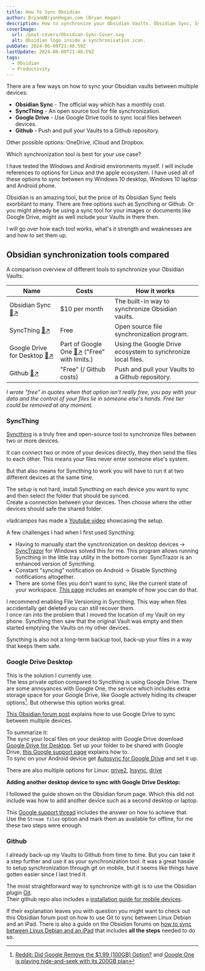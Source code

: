 ```yaml
---
title: How To Sync Obsidian
author: Bryan@BryanHogan.com (Bryan Hogan)
description: How to synchronize your Obsidian Vaults. Obsidian Sync, Syncthing, Google Drive or Github.
coverImage:
  url: /post-covers/Obsidian-Sync-Cover.svg
  alt: Obsidian logo inside a synchronisation icon.
pubDate: 2024-06-09T21:48:59Z
lastUpdate: 2024-06-09T21:48:59Z
tags:
  - Obsidian
  - Productivity
---
```


There are a few ways on how to sync your Obsidian vaults between multiple devices:
- **Obsidian Sync** - The official way which has a monthly cost.
- **SyncThing** - An open source tool for file synchronization.
- **Google Drive** - Use Google Drive tools to sync local files between devices.
- **Github** - Push and pull your Vaults to a Github repository. 

Other possible options: OneDrive, iCloud and Dropbox.

Which synchronization tool is best for your use case?

I have tested the Windows and Android environments myself. I will include references to options for Linux and the apple ecosystem.
I have used all of these options to sync between my Windows 10 desktop, Windows 10 laptop and Android phone.

Obsidian is an amazing tool, but the price of its Obsidian Sync feels exorbitant to many. There are free options such as Syncthing or Github. Or you might already be using a sync tool for your images or documents like Google Drive, might as well include your Vaults in there then.

I will go over how each tool works, what's it strength and weaknesses are and how to set them up.

## Obsidian synchronization tools compared
A comparison overview of different tools to synchronize your Obsidian Vaults:

| Name | Costs | How it works |
| --- | --- | --- |
| Obsidian Sync [🔗↗](https://obsidian.md/sync) | $10 per month | The built-in way to synchronize Obsidian vaults. | 
| SyncThing [🔗↗](https://syncthing.net/) | Free | Open source file synchronization program. |
| Google Drive for Desktop [🔗↗](https://www.google.com/drive/download/) | Part of Google One [🔗↗](https://one.google.com/about/plans?g1_landing_page=0) ("Free" with limits.) | Using the Google Drive ecosystem to synchronize local files. |
| Github [🔗↗](https://www.google.com/drive/download/) | "Free" (/ Github costs)  | Push and pull your Vaults to a Github repository. |

*I wrote "free" in quotes when that option isn't really free, you pay with your data and the control of your files lie in someone else's hands. Free tier could be removed at any moment.*

### SyncThing
[Syncthing](https://syncthing.net/) is a truly free and open-source tool to synchronize files between two or more devices.

It can connect two or more of your devices directly, they then send the files to each other. This means your files never enter someone else's system.

But that also means for Syncthing to work you will have to run it at two different devices at the same time.

The setup is not hard, install Syncthing on each device you want to sync and then select the folder that should be synced.  
Create a connection between your devices. Then choose where the other devices should safe the shared folder.

vladcampos has made a [Youtube video](https://youtu.be/XOYwSCtJH5U) showcasing the setup.

A few challenges I had when I first used Syncthing:
- Having to manually start the synchronization on desktop devices -> [SyncTrazor](https://github.com/canton7/SyncTrayzor) for Windows solved this for me. This program allows running Syncthing in the little tray utility in the bottom corner. SyncTrazor is an enhanced version of Syncthing.
- Constant "syncing" notification on Android -> Disable Syncthing notifications altogether.
- There are some files you don't want to sync, like the current state of your workspace. [This page](https://publish.obsidian.md/hub/02+-+Community+Expansions/02.05+All+Community+Expansions/Auxiliary+Tools/Syncthing) includes an example of how you can do that.

I recommend enabling File Versioning in Syncthing. This way when files accidentally get deleted you can still recover them.  
I once ran into the problem that I moved the location of my Vault on my phone. Syncthing then saw that the original Vault was empty and then started emptying the Vaults on my other devices.

Syncthing is also not a long-term backup tool, back-up your files in a way that keeps them safe.

### Google Drive Desktop
This is the solution I currently use.  
The less private option compared to Syncthing is using Google Drive. There are some annoyances with Google One, the service which includes extra storage space for your Google Drive, like Google actively hiding its cheaper options[^1]. But otherwise this option works great.

[This Obsidian forum post](https://forum.obsidian.md/t/sync-mobile-app-through-google-drive-android-windows10/20891) explains how to use Google Drive to sync between multiple devices.

To summarize it:  
The sync your local files on your desktop with Google Drive download [ Google Drive for Desktop](https://www.google.com/drive/download/). Set up your folder to be shared with Google Drive, [this Google support page](https://support.google.com/drive/answer/10838124) explains how to.  
To sync on your Android device get [Autosync for Google Drive](https://play.google.com/store/apps/details?id=com.ttxapps.drivesync&hl=en) and set it up.

There are also multiple options for Linux: [grive2](https://github.com/vitalif/grive2), [Insync](https://www.insynchq.com/), [drive](https://github.com/odeke-em/drive)

**Adding another desktop device to sync with Google Drive Desktop:**

I followed the guide shown on the Obsidian forum page. Which this did not include was how to add another device such as a second desktop or laptop. 

This [Google support thread](https://support.google.com/drive/thread/120394816/solved-how-to-configure-google-drive-desktop-app-to-sync-files-between-2-computers?hl=en) includes the answer on how to achieve that.  
Use the `Stream files` option and mark them as available for offline, for me these two steps were enough.

### Github
I already back-up my Vaults to Github from time to time. But you can take it a step further and use it as your synchronization tool. It was a great hassle to setup synchronization through git on mobile, but it seems like things have gotten easier since I last tried it.

The most straightforward way to synchronize with git is to use the Obsidian plugin [Git](https://github.com/denolehov/obsidian-git).  
Their github repo also includes a [installation guide for mobile devices](https://github.com/denolehov/obsidian-git/wiki/Installation).

If their explanation leaves you with question you might want to check out this Obsidian forum post on how to use Git to sync between Linux Debian and an iPad.
There is also a guide on the Obsidian forums on [how to sync between Linux Debian and an iPad](https://forum.obsidian.md/t/yet-another-obsidian-git-tutorial-desktop-pc-ipad-sync/67531) that includes **all the steps** needed to do so.

[^1]: [Reddit: Did Google Remove the $1.99 (100GB) Option?](https://www.reddit.com/r/GoogleOne/comments/zzertm/did_google_remove_the_199_100gb_option/) and [Google One is playing hide-and-seek with its 200GB plan](https://www.androidcentral.com/apps-software/google-one-hides-200gb-plan)